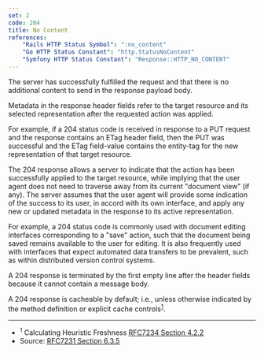 ```yaml
---
set: 2
code: 204
title: No Content
references:
    "Rails HTTP Status Symbol": ":no_content"
    "Go HTTP Status Constant": "http.StatusNoContent"
    "Symfony HTTP Status Constant": "Response::HTTP_NO_CONTENT"
---
```


The server has successfully fulfilled the request and that there is no
additional content to send in the response payload body.

Metadata in the response header fields refer to the target resource and its
selected representation after the requested action was applied.

For example, if a 204 status code is received in response to a PUT request and
the response contains an ETag header field, then the PUT was successful and the
ETag field-value contains the entity-tag for the new representation of that
target resource.

The 204 response allows a server to indicate that the action has been
successfully applied to the target resource, while implying that the user agent
does not need to traverse away from its current "document view" (if any). The
server assumes that the user agent will provide some indication of the success
to its user, in accord with its own interface, and apply any new or updated
metadata in the response to its active representation.

For example, a 204 status code is commonly used with document editing interfaces
corresponding to a "save" action, such that the document being saved remains
available to the user for editing. It is also frequently used with interfaces
that expect automated data transfers to be prevalent, such as within distributed
version control systems.

A 204 response is terminated by the first empty line after the header fields
because it cannot contain a message body.

A 204 response is cacheable by default; i.e., unless otherwise indicated by the
method definition or explicit cache controls<sup>[1](#ref-1)</sup>.

---

* <span id="ref-1"><sup>1</sup> Calculating Heuristic Freshness
[RFC7234 Section 4.2.2][2]</span>
* Source: [RFC7231 Section 6.3.5][1]

[1]: <http://tools.ietf.org/html/rfc7231#section-6.3.5>
[2]: <http://tools.ietf.org/html/rfc7234#section-4.2.2>
